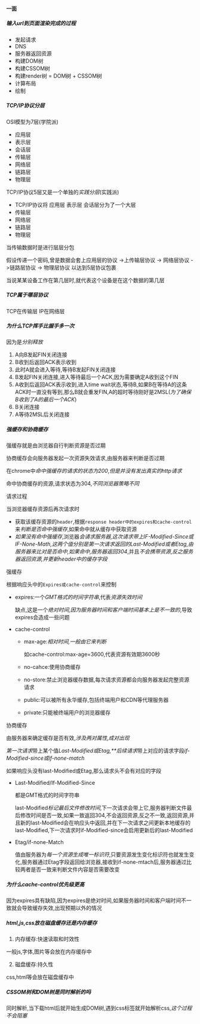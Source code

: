 #### 一面

##### 输入url到页面渲染完成的过程

* 发起请求
* DNS
* 服务器返回资源
* 构建DOM树
* 构建CSSOM树
* 构建render树 = DOM树 + CSSOM树
* 计算布局
* 绘制

##### TCP/IP协议分层

OSI模型为7层(学院派)

* 应用层
* 表示层
* 会话层
* 传输层
* 网络层
* 链路层
* 物理层

TCP/IP协议5层又是一个单独的*实践分层*(实践派)

* TCP/IP协议将 应用层 表示层 会话层分为了一个大层
* 传输层
* 网络层
* 链路层
* 物理层

当传输数据时是进行层层分包

假设传递一个密码,曾是数据会套上应用层的协议 ->上传输层协议 -> 网络层协议 ->链路层协议 -> 物理层协议 以达到5层协议包裹

当说某某设备工作在第几层时,就代表这个设备是在这个数据的第几层

##### TCP属于哪层协议

TCP在传输层 IP在网络层

##### 为什么TCP挥手比握手多一次

因为是*分别释放*

1. A向B发起FIN关闭连接
2. B收到后返回ACK表示收到
3. 此时A就会进入等待,等待B发起FIN关闭连接
4. B发起FIN关闭连接,进入等待最后一个ACK,因为需要确定A收到这个FIN
5. A收到后返回ACK表示收到,进入time wait状态,等待B,如果B在等待A的这条ACK时一直没有等到,那么B就会重发FIN,A的超时等待刚好是2MSL(*为了确保B收到了A的最后一个ACK*)
6. B关闭连接
7. A等待2MSL后关闭连接

##### 强缓存和协商缓存

强缓存就是由浏览器自行判断资源是否过期

协商缓存会向服务器发起一次资源失效请求,由服务器来判断是否过期

在chrome中*命中强缓存的请求的状态为200*,*但是并没有发出真实的http请求*

命中协商缓存的资源,请求状态为304,*不同浏览器策略不同*

请求过程

当浏览器缓存资源后再次请求时

* 获取该缓存资源的`header`,根据`response header中的expires和cache-control`来*判断是否命中强缓存*,如果命中就从缓存中获取资源
* *如果没有命中强缓存*,浏览器*会请求服务器,这次请求带上IF-Modified-Since或IF-None-Math,*这两个值分别是第一次请求返回的Last-Modified或者Etag,*由服务器来比对是否命中*,如果*命中,服务器返回304*,并且*不会携带资源*,*反之服务器返回资源,并更新header中的缓存字段*

强缓存

根据响应头中的`Expires或cache-control`来控制

* expires:一个*GMT格式的时间字符串*,代表*资源失效时间*

  缺点,这是一个*绝对时间,因为服务器时间和客户端时间基本上是不一致的*,导致expires会造成一些问题

* cache-control

  * max-age:*相对时间,一般由它来判断*

    如cache-control:max-age=3600,代表资源有效期3600秒

  * no-cahce:使用协商缓存

  * no-store:禁止浏览器缓存数据,每次请求资源都会向服务器发起完整资源请求

  * public:可以被所有永华缓存,包括终端用户和CDN等代理服务器

  * private:只能被终端用户的浏览器缓存

协商缓存

由服务器来确定缓存是否有效,*涉及两对属性,成对出现*

*第一次请求*带上某个值*Last-Modified或Etag,**后续请求*带上对应的请求字段*if-Modified-since或if-none-match*

如果响应头没有last-Modified或Etag,那么请求头不会有对应的字段

* Last-Modified/If-Modified-Since

  都是GMT格式的时间字符串

  last-Modified*标记最后文件修改时间*,下一次请求会带上它,服务器判断文件最后修改时间是否一致,如果一致返回304,不会返回资源,反之不一致,返回资源,并且新的last-Modified会在响应头中返回,并在下一次请求之间更新本地缓存的last-Modified,下一次请求时if-Modified-since会启用更新后的last-Modified

* Etag/if-none-Match

  值由服务器为*每一个资源生成唯一标识符*,只要资源发生变化标识符也就发生变化,服务器通过Etag字段返回给浏览器,接收到if-none-mtach后,服务器通过比较两者是否一致来判断文件内容是否需要改变

##### 为什么cache-control优先级更高

因为expires具有缺陷,因为expires是绝对时间,如果服务器时间和客户端时间不一致就会导致缓存失效,出现预期以外的情况

##### html,js,css放在磁盘缓存还是内存缓存

1. 内存缓存:快速读取和时效性

一般js,字体,图片等会放在内存缓存中

2. 磁盘缓存:持久性

css,html等会放在磁盘缓存中

##### CSSOM树和DOM树是同时解析的吗

同时解析,当下载html后就开始生成DOM树,遇到css标签就开始解析css,*这个过程不会阻塞*

